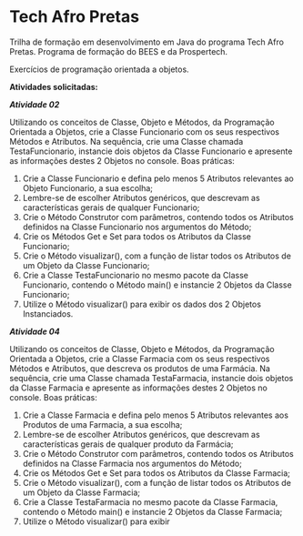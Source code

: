 # Tech Afro Pretas

Trilha de formação em desenvolvimento em Java do programa Tech Afro Pretas. Programa de formação do BEES e da Prospertech.

Exercícios de programação orientada a objetos.

**Atividades solicitadas:**

***Atividade 02***

Utilizando os conceitos de Classe, Objeto e Métodos, da Programação Orientada a
Objetos, crie a Classe Funcionario com os seus respectivos Métodos e Atributos. Na
sequência, crie uma Classe chamada TestaFuncionario, instancie dois objetos da
Classe Funcionario e apresente as informações destes 2 Objetos no console.
Boas práticas:
1) Crie a Classe Funcionario e defina pelo menos 5 Atributos relevantes ao Objeto
Funcionario, a sua escolha;
2) Lembre-se de escolher Atributos genéricos, que descrevam as características gerais
de qualquer Funcionario;
3) Crie o Método Construtor com parâmetros, contendo todos os Atributos definidos
na Classe Funcionario nos argumentos do Método;
4) Crie os Métodos Get e Set para todos os Atributos da Classe Funcionario;
5) Crie o Método visualizar(), com a função de listar todos os Atributos de um Objeto da
Classe Funcionario;
6) Crie a Classe TestaFuncionario no mesmo pacote da Classe Funcionario, contendo
o Método main() e instancie 2 Objetos da Classe Funcionario;
7) Utilize o Método visualizar() para exibir os dados dos 2 Objetos Instanciados.

***Atividade 04***

Utilizando os conceitos de Classe, Objeto e Métodos, da Programação Orientada a
Objetos, crie a Classe Farmacia com os seus respectivos Métodos e Atributos, que
descreva os produtos de uma Farmácia. Na sequência, crie uma Classe chamada
TestaFarmacia, instancie dois objetos da Classe Farmacia e apresente as informações
destes 2 Objetos no console.
Boas práticas:
1) Crie a Classe Farmacia e defina pelo menos 5 Atributos relevantes aos Produtos de
uma Farmacia, a sua escolha;
2) Lembre-se de escolher Atributos genéricos, que descrevam as características gerais
de qualquer produto da Farmácia;
3) Crie o Método Construtor com parâmetros, contendo todos os Atributos definidos
na Classe Farmacia nos argumentos do Método;
4) Crie os Métodos Get e Set para todos os Atributos da Classe Farmacia;
5) Crie o Método visualizar(), com a função de listar todos os Atributos de um Objeto da
Classe Farmacia;
6) Crie a Classe TestaFarmacia no mesmo pacote da Classe Farmacia, contendo o
Método main() e instancie 2 Objetos da Classe Farmacia;
7) Utilize o Método visualizar() para exibir

